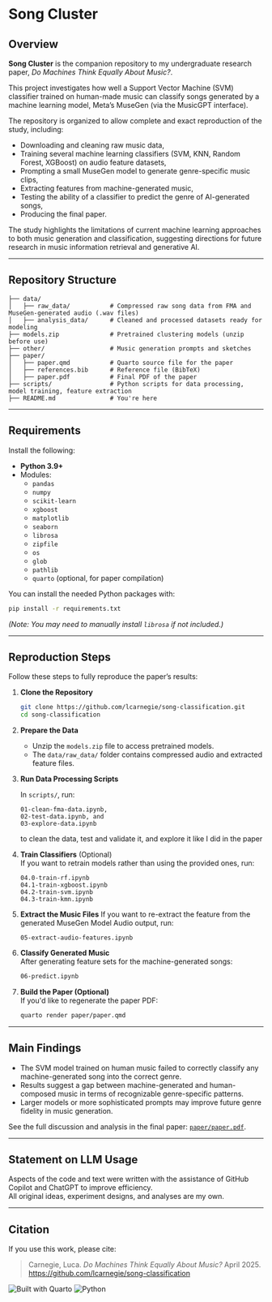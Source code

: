 # Song Cluster

## Overview

**Song Cluster** is the companion repository to my undergraduate research paper, _Do Machines Think Equally About Music?_. 

This project investigates how well a Support Vector Machine (SVM) classifier trained on human-made music can classify songs generated by a machine learning model, Meta’s MuseGen (via the MusicGPT interface).

The repository is organized to allow complete and exact reproduction of the study, including:

- Downloading and cleaning raw music data,
- Training several machine learning classifiers (SVM, KNN, Random Forest, XGBoost) on audio feature datasets,
- Prompting a small MuseGen model to generate genre-specific music clips,
- Extracting features from machine-generated music,
- Testing the ability of a classifier to predict the genre of AI-generated songs,
- Producing the final paper.

The study highlights the limitations of current machine learning approaches to both music generation and classification, suggesting directions for future research in music information retrieval and generative AI.

---

## Repository Structure

```
├── data/
│   ├── raw_data/           # Compressed raw song data from FMA and MuseGen-generated audio (.wav files)
│   ├── analysis_data/      # Cleaned and processed datasets ready for modeling
├── models.zip              # Pretrained clustering models (unzip before use)
├── other/                  # Music generation prompts and sketches
├── paper/
│   ├── paper.qmd           # Quarto source file for the paper
│   ├── references.bib      # Reference file (BibTeX)
│   ├── paper.pdf           # Final PDF of the paper
├── scripts/                # Python scripts for data processing, model training, feature extraction
├── README.md               # You're here
```

---

## Requirements

Install the following:

- **Python 3.9+**
- Modules:
  - `pandas`
  - `numpy`
  - `scikit-learn`
  - `xgboost`
  - `matplotlib`
  - `seaborn`
  - `librosa`
  - `zipfile`
  - `os`
  - `glob`
  - `pathlib`
  - `quarto` (optional, for paper compilation)

You can install the needed Python packages with:

```bash
pip install -r requirements.txt
```

_(Note: You may need to manually install `librosa` if not included.)_

---

## Reproduction Steps

Follow these steps to fully reproduce the paper’s results:

1. **Clone the Repository**  
   ```bash
   git clone https://github.com/lcarnegie/song-classification.git
   cd song-classification
   ```

2. **Prepare the Data**  
   - Unzip the `models.zip` file to access pretrained models.
   - The `data/raw_data/` folder contains compressed audio and extracted feature files.

3. **Run Data Processing Scripts**
 
   In `scripts/`, run:
   ```
   01-clean-fma-data.ipynb,
   02-test-data.ipynb, and
   03-explore-data.ipynb
   ```
   to clean the data, test and validate it, and explore it like I did in the paper

5. **Train Classifiers** (Optional)  
   If you want to retrain models rather than using the provided ones, run:
   ```
   04.0-train-rf.ipynb
   04.1-train-xgboost.ipynb
   04.2-train-svm.ipynb
   04.3-train-kmn.ipynb
   ```

6. **Extract the Music Files**
   If you want to re-extract the feature from the generated MuseGen Model Audio output, run:
   ```
   05-extract-audio-features.ipynb
   ```

8. **Classify Generated Music**  
   After generating feature sets for the machine-generated songs:
   ```bash
   06-predict.ipynb
   ```

9. **Build the Paper (Optional)**  
   If you'd like to regenerate the paper PDF:
   ```bash
   quarto render paper/paper.qmd
   ```

---

## Main Findings

- The SVM model trained on human music failed to correctly classify any machine-generated song into the correct genre.
- Results suggest a gap between machine-generated and human-composed music in terms of recognizable genre-specific patterns.
- Larger models or more sophisticated prompts may improve future genre fidelity in music generation.

See the full discussion and analysis in the final paper: [`paper/paper.pdf`](paper/paper.pdf).

---

## Statement on LLM Usage

Aspects of the code and text were written with the assistance of GitHub Copilot and ChatGPT to improve efficiency.  
All original ideas, experiment designs, and analyses are my own.

---

## Citation

If you use this work, please cite:

> Carnegie, Luca. _Do Machines Think Equally About Music?_ April 2025. https://github.com/lcarnegie/song-classification

![Built with Quarto](https://img.shields.io/badge/Built%20With-Quarto-8a4fff?logo=quarto)
![Python](https://img.shields.io/badge/Python-3.9%2B-blue?logo=python)
